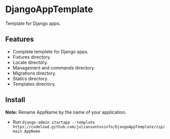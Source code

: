 # DjangoAppTemplate
Template for Django apps.

## Features

- Complete templete for Django apps.
- Fixtures directory.
- Locale directory.
- Management and commands directory.
- Migrations directory.
- Statics directory.
- Templates directory.

## Install

**Note:** Rename AppName by the name of your application.

- Run `django-admin startapp --template https://codeload.github.com/juliansantosinfo/DjangoAppTemplate/zip/main AppName`
